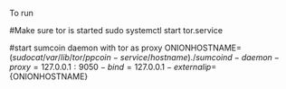 To run

#Make sure tor is started
sudo systemctl start tor.service

#start sumcoin daemon with tor as proxy
ONIONHOSTNAME=$(sudo cat /var/lib/tor/ppcoin-service/hostname)
./sumcoind -daemon -proxy=127.0.0.1:9050 -bind=127.0.0.1 -externalip=${ONIONHOSTNAME}
